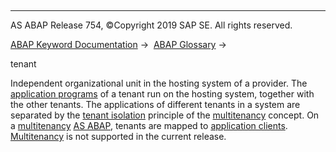   

* * *

AS ABAP Release 754, ©Copyright 2019 SAP SE. All rights reserved.

[ABAP Keyword Documentation](javascript:call_link\('abenabap.htm'\)) →  [ABAP Glossary](javascript:call_link\('abenabap_glossary.htm'\)) → 

tenant

Independent organizational unit in the hosting system of a provider. The [application programs](javascript:call_link\('abenapplication_program_glosry.htm'\) "Glossary Entry") of a tenant run on the hosting system, together with the other tenants. The applications of different tenants in a system are separated by the [tenant isolation](javascript:call_link\('abentenant_isolation_glosry.htm'\) "Glossary Entry") principle of the [multitenancy](javascript:call_link\('abenmegatenancy_glosry.htm'\) "Glossary Entry") concept. On a [multitenancy](javascript:call_link\('abenmegatenancy_glosry.htm'\) "Glossary Entry") [AS ABAP](javascript:call_link\('abensap_nw_abap_glosry.htm'\) "Glossary Entry"), tenants are mapped to [application clients](javascript:call_link\('abenapplication_client_glosry.htm'\) "Glossary Entry"). [Multitenancy](javascript:call_link\('abenmegatenancy_glosry.htm'\) "Glossary Entry") is not supported in the current release.